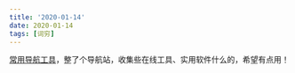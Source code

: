 ```yaml
---
title: '2020-01-14'
date: 2020-01-14
tags: [词穷]
---
```


[常用导航工具](https://thedoctor.top/navigation/)，整了个导航站，收集些在线工具、实用软件什么的，希望有点用！